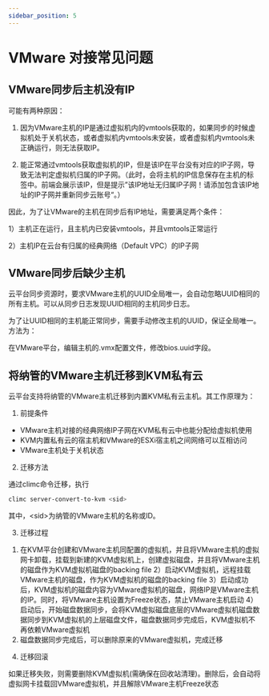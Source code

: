 ```yaml
---
sidebar_position: 5
---
```


# VMware 对接常见问题

## VMware同步后主机没有IP

可能有两种原因：

1) 因为VMware主机的IP是通过虚拟机内的vmtools获取的，如果同步的时候虚拟机处于关机状态，或者虚拟机内vmtools未安装，或者虚拟机内vmtools未正确运行，则无法获取IP。

2) 能正常通过vmtools获取虚拟机的IP，但是该IP在平台没有对应的IP子网，导致无法判定虚拟机归属的IP子网。（此时，会将主机的IP信息保存在主机的标签中。前端会展示该IP，但是提示”该IP地址无归属IP子网！请添加包含该IP地址的IP子网并重新同步云账号“。）

因此，为了让VMware的主机在同步后有IP地址，需要满足两个条件：

1）主机正在运行，且主机内已安装vmtools，并且vmtools正常运行

2）主机IP在云台有归属的经典网络（Default VPC）的IP子网

## VMware同步后缺少主机

云平台同步资源时，要求VMware主机的UUID全局唯一，会自动忽略UUID相同的所有主机。可以从同步日志发现UUID相同的主机同步日志。

为了让UUID相同的主机能正常同步，需要手动修改主机的UUID，保证全局唯一。方法为：

在VMware平台，编辑主机的.vmx配置文件，修改bios.uuid字段。

## 将纳管的VMware主机迁移到KVM私有云

云平台支持将纳管的VMware主机迁移到内置KVM私有云主机。其工作原理为：

1. 前提条件

* VMware主机对接的经典网络IP子网在KVM私有云中也能分配给虚拟机使用
* KVM内置私有云的宿主机和VMware的ESXi宿主机之间网络可以互相访问
* VMware主机处于关机状态

2. 迁移方法

通过climc命令迁移，执行

```bash
climc server-convert-to-kvm <sid>
```

其中，\<sid\>为纳管的VMware主机的名称或ID。

3. 迁移过程

1) 在KVM平台创建和VMware主机同配置的虚拟机，并且将VMware主机的虚拟网卡卸载，挂载到新建的KVM虚拟机上，创建虚拟磁盘，并且将VMware主机的磁盘作为KVM虚拟机磁盘的backing file
2）启动KVM虚拟机，远程挂载VMware主机的磁盘，作为KVM虚拟机的磁盘的backing file
3）启动成功后，KVM虚拟机的磁盘内容为VMware虚拟机的磁盘，网络IP是VMware主机的IP。同时，将VMware主机设置为Freeze状态，禁止VMware主机启动
4）启动后，开始磁盘数据同步，会将KVM虚拟磁盘底层的VMware虚拟机磁盘数据同步到KVM虚拟机的上层磁盘文件，磁盘数据同步完成后，KVM虚拟机不再依赖VMware虚拟机
5) 磁盘数据同步完成后，可以删除原来的VMware虚拟机，完成迁移

4. 迁移回滚

如果迁移失败，则需要删除KVM虚拟机(需确保在回收站清理)。删除后，会自动将虚拟网卡挂载回VMware虚拟机，并且解除VMware主机Freeze状态

